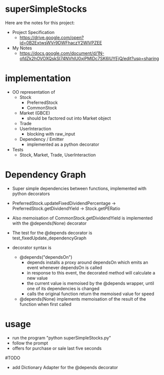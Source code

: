# superSimpleStocks

Here are the notes for this project: 
 - Project Specification
   - https://drive.google.com/open?id=0B2ExtwsWVr9DWFhaczY2WlVPZEE
 - My Notes
   - https://docs.google.com/document/d/1N-ofdZk2hOVOXQskSI74NVhlU0xjPMlDc7SK6lUYEjQ/edit?usp=sharing
 
# implementation
 - OO representation of 
   - Stock
     - PreferredStock
     - CommonStock
   - Market (GBCE)
     - should be factored out into Market object
   - Trade
   - UserInteraction
     - blocking with raw_input
   - Dependency / Emitter
     - implemented as a python decorator
 - Tests
   - Stock, Market, Trade, UserInteraction
   
# Dependency Graph
  - Super simple dependencies between functions, implemented with python decorators
  - PreferredStock.updateFixedDividendPercentage -> PreferredStock.getDividendYield -> Stock.getPERatio
  - Also memoisation of CommonStock.getDividendYield is implemented with the @depends(None) decorator
  - The test for the @depends decorator is test_fixedUpdate_dependencyGraph
  
  - decorator syntax is
    - @depends("dependsOn")
      - depends installs a proxy around dependsOn which emits an event whenever dependsOn is called
      - in response to this event, the decorated method will calculate a new value
      - the current value is memoised by the @depends wrapper, until one of its dependencies is changed
      - calls the original function return the memoised value for speed
    - @depends(None) implements memoisation of the result of the function when first called
 
# usage
  - run the program "python superSimpleStocks.py"
  - follow the prompt
  - offers for purchase or sale last five seconds
     
#TODO
  - add Dictionary Adapter for the @depends decorator
